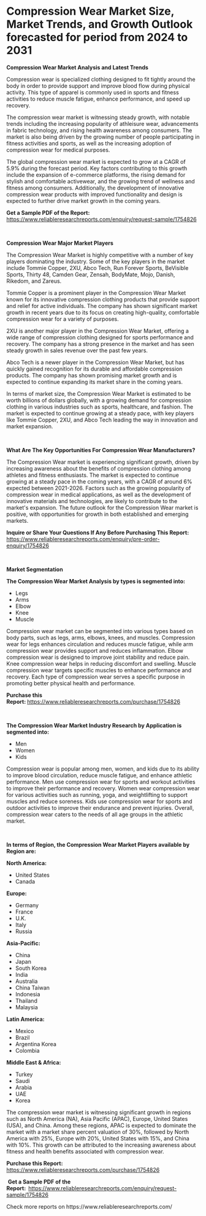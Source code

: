 <p><h1>Compression Wear Market Size, Market Trends, and Growth Outlook forecasted for period from 2024 to 2031</h1></p><p><strong>Compression Wear Market Analysis and Latest Trends</strong></p>
<p><p>Compression wear is specialized clothing designed to fit tightly around the body in order to provide support and improve blood flow during physical activity. This type of apparel is commonly used in sports and fitness activities to reduce muscle fatigue, enhance performance, and speed up recovery.</p><p>The compression wear market is witnessing steady growth, with notable trends including the increasing popularity of athleisure wear, advancements in fabric technology, and rising health awareness among consumers. The market is also being driven by the growing number of people participating in fitness activities and sports, as well as the increasing adoption of compression wear for medical purposes.</p><p>The global compression wear market is expected to grow at a CAGR of 5.9% during the forecast period. Key factors contributing to this growth include the expansion of e-commerce platforms, the rising demand for stylish and comfortable activewear, and the growing trend of wellness and fitness among consumers. Additionally, the development of innovative compression wear products with improved functionality and design is expected to further drive market growth in the coming years.</p></p>
<p><strong>Get a Sample PDF of the Report:&nbsp;</strong> <a href="https://www.reliableresearchreports.com/enquiry/request-sample/1754826">https://www.reliableresearchreports.com/enquiry/request-sample/1754826</a></p>
<p>&nbsp;</p>
<p><strong>Compression Wear Major Market Players</strong></p>
<p><p>The Compression Wear Market is highly competitive with a number of key players dominating the industry. Some of the key players in the market include Tommie Copper, 2XU, Abco Tech, Run Forever Sports, BeVisible Sports, Thirty 48, Camden Gear, Zensah, BodyMate, Mojo, Danish, Rikedom, and Zareus.</p><p>Tommie Copper is a prominent player in the Compression Wear Market known for its innovative compression clothing products that provide support and relief for active individuals. The company has shown significant market growth in recent years due to its focus on creating high-quality, comfortable compression wear for a variety of purposes.</p><p>2XU is another major player in the Compression Wear Market, offering a wide range of compression clothing designed for sports performance and recovery. The company has a strong presence in the market and has seen steady growth in sales revenue over the past few years.</p><p>Abco Tech is a newer player in the Compression Wear Market, but has quickly gained recognition for its durable and affordable compression products. The company has shown promising market growth and is expected to continue expanding its market share in the coming years.</p><p>In terms of market size, the Compression Wear Market is estimated to be worth billions of dollars globally, with a growing demand for compression clothing in various industries such as sports, healthcare, and fashion. The market is expected to continue growing at a steady pace, with key players like Tommie Copper, 2XU, and Abco Tech leading the way in innovation and market expansion.</p></p>
<p>&nbsp;</p>
<p><strong>What Are The Key Opportunities For Compression Wear Manufacturers?</strong></p>
<p><p>The Compression Wear market is experiencing significant growth, driven by increasing awareness about the benefits of compression clothing among athletes and fitness enthusiasts. The market is expected to continue growing at a steady pace in the coming years, with a CAGR of around 6% expected between 2021-2026. Factors such as the growing popularity of compression wear in medical applications, as well as the development of innovative materials and technologies, are likely to contribute to the market's expansion. The future outlook for the Compression Wear market is positive, with opportunities for growth in both established and emerging markets.</p></p>
<p><strong>Inquire or Share Your Questions If Any Before Purchasing This Report:</strong> <a href="https://www.reliableresearchreports.com/enquiry/pre-order-enquiry/1754826">https://www.reliableresearchreports.com/enquiry/pre-order-enquiry/1754826</a></p>
<p>&nbsp;</p>
<p><strong>Market Segmentation</strong></p>
<p><strong>The Compression Wear Market Analysis by types is segmented into:</strong></p>
<p><ul><li>Legs</li><li>Arms</li><li>Elbow</li><li>Knee</li><li>Muscle</li></ul></p>
<p><p>Compression wear market can be segmented into various types based on body parts, such as legs, arms, elbows, knees, and muscles. Compression wear for legs enhances circulation and reduces muscle fatigue, while arm compression wear provides support and reduces inflammation. Elbow compression wear is designed to improve joint stability and reduce pain. Knee compression wear helps in reducing discomfort and swelling. Muscle compression wear targets specific muscles to enhance performance and recovery. Each type of compression wear serves a specific purpose in promoting better physical health and performance.</p></p>
<p><strong>Purchase this Report:&nbsp;</strong><a href="https://www.reliableresearchreports.com/purchase/1754826">https://www.reliableresearchreports.com/purchase/1754826</a></p>
<p>&nbsp;</p>
<p><strong>The Compression Wear Market Industry Research by Application is segmented into:</strong></p>
<p><ul><li>Men</li><li>Women</li><li>Kids</li></ul></p>
<p><p>Compression wear is popular among men, women, and kids due to its ability to improve blood circulation, reduce muscle fatigue, and enhance athletic performance. Men use compression wear for sports and workout activities to improve their performance and recovery. Women wear compression wear for various activities such as running, yoga, and weightlifting to support muscles and reduce soreness. Kids use compression wear for sports and outdoor activities to improve their endurance and prevent injuries. Overall, compression wear caters to the needs of all age groups in the athletic market.</p></p>
<p>&nbsp;</p>
<p><strong>In terms of Region, the Compression Wear Market Players available by Region are:</strong></p>
<p>
    <p> <strong> North America: </strong>
        <ul>
            <li>United States</li>
            <li>Canada</li>
        </ul>
        </p> 
    <p> <strong> Europe: </strong>
        <ul>
            <li>Germany</li>
            <li>France</li>
            <li>U.K.</li>
            <li>Italy</li>
            <li>Russia</li>
        </ul>
        </p> 
    <p> <strong> Asia-Pacific: </strong>
        <ul>
            <li>China</li>
            <li>Japan</li>
            <li>South Korea</li>
            <li>India</li>
            <li>Australia</li>
            <li>China Taiwan</li>
            <li>Indonesia</li>
            <li>Thailand</li>
            <li>Malaysia</li>
        </ul>
        </p> 
    <p> <strong> Latin America: </strong>
        <ul>
            <li>Mexico</li>
            <li>Brazil</li>
            <li>Argentina Korea</li>
            <li>Colombia</li>
        </ul>
        </p> 
    <p> <strong> Middle East & Africa: </strong>
        <ul>
            <li>Turkey</li>
            <li>Saudi</li>
            <li>Arabia</li>
            <li>UAE</li>
            <li>Korea</li>
        </ul>
    </p>
    </p>
<p><p>The compression wear market is witnessing significant growth in regions such as North America (NA), Asia Pacific (APAC), Europe, United States (USA), and China. Among these regions, APAC is expected to dominate the market with a market share percent valuation of 30%, followed by North America with 25%, Europe with 20%, United States with 15%, and China with 10%. This growth can be attributed to the increasing awareness about fitness and health benefits associated with compression wear.</p></p>
<p><strong>Purchase this Report: </strong><a href="https://www.reliableresearchreports.com/purchase/1754826">https://www.reliableresearchreports.com/purchase/1754826</a></p>
<p>&nbsp;<strong>Get a Sample PDF of the Report:&nbsp;&nbsp;</strong><a href="https://www.reliableresearchreports.com/enquiry/request-sample/1754826">https://www.reliableresearchreports.com/enquiry/request-sample/1754826</a></p>
<p><strong></strong></p>
<p>Check more reports on https://www.reliableresearchreports.com/</p>